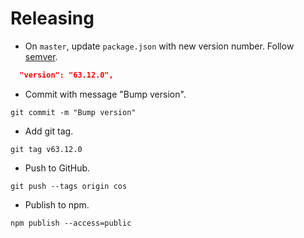 # Releasing

* On `master`, update `package.json` with new version number. Follow [semver](http://semver.org/).

```json
  "version": "63.12.0",
```

* Commit with message "Bump version".

```
git commit -m "Bump version"
```

* Add git tag.

```
git tag v63.12.0
```


* Push to GitHub.

```
git push --tags origin cos
```

* Publish to npm.

```
npm publish --access=public
```

